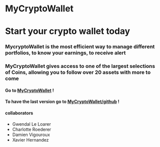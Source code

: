 # MyCryptoWallet

# Start your crypto wallet today

### MycryptoWallet is the most efficient way to manage different portfolios, to know your earnings, to receive alert

### MyCryptoWallet gives access to one of the largest selections of Coins, allowing you to follow over 20 assets with more to come

#### Go to [MyCryptoWallet](http://www.mycryptowallet.fr) !

#### To have the last version go to [MyCryptoWallet/github](https://gwendal-dev.github.io/mycryptowallet-final/) !

#### collaborators
  * Gwendal Le Loarer
  * Charlotte Roederer
  * Damien Vigouroux
  * Xavier Hernandez

